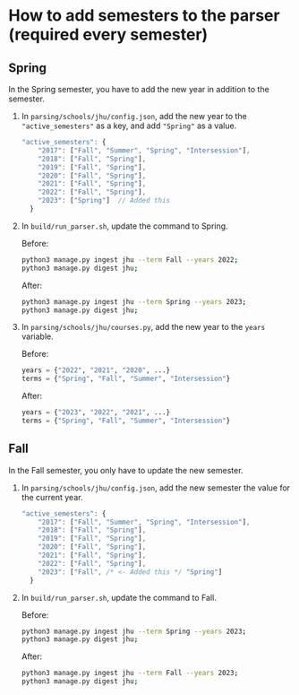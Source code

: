 # How to add semesters to the parser (required every semester)

## Spring

In the Spring semester, you have to add the new year in addition to the semester.

1. In `parsing/schools/jhu/config.json`, add the new year to the `"active_semesters"` as a
  key, and add `"Spring"` as a value.

    ```js
    "active_semesters": {
        "2017": ["Fall", "Summer", "Spring", "Intersession"],
        "2018": ["Fall", "Spring"],
        "2019": ["Fall", "Spring"],
        "2020": ["Fall", "Spring"],
        "2021": ["Fall", "Spring"],
        "2022": ["Fall", "Spring"],
        "2023": ["Spring"]  // Added this
      }
    ```
2. In `build/run_parser.sh`, update the command to Spring.

    Before:
    ```bash
    python3 manage.py ingest jhu --term Fall --years 2022;
    python3 manage.py digest jhu;
    ```

    After:
    ```bash
    python3 manage.py ingest jhu --term Spring --years 2023;
    python3 manage.py digest jhu;
    ```

3. In `parsing/schools/jhu/courses.py`, add the new year to the `years` variable.

    Before:
    ```python
    years = {"2022", "2021", "2020", ...}
    terms = {"Spring", "Fall", "Summer", "Intersession"}
    ```

    After:
    ```python
    years = {"2023", "2022", "2021", ...}
    terms = {"Spring", "Fall", "Summer", "Intersession"}
    ```

## Fall

In the Fall semester, you only have to update the new semester.

1. In `parsing/schools/jhu/config.json`, add the new semester the value for the current
   year.

    ```js
    "active_semesters": {
        "2017": ["Fall", "Summer", "Spring", "Intersession"],
        "2018": ["Fall", "Spring"],
        "2019": ["Fall", "Spring"],
        "2020": ["Fall", "Spring"],
        "2021": ["Fall", "Spring"],
        "2022": ["Fall", "Spring"],
        "2023": ["Fall", /* <- Added this */ "Spring"]
      }
    ```

2. In `build/run_parser.sh`, update the command to Fall.

    Before:
    ```bash
    python3 manage.py ingest jhu --term Spring --years 2023;
    python3 manage.py digest jhu;
    ```

    After:
    ```bash
    python3 manage.py ingest jhu --term Fall --years 2023;
    python3 manage.py digest jhu;